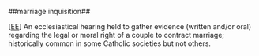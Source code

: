 ##marriage inquisition##

\[[EE](SOURCES.md#EE)\]  An ecclesiastical hearing held to gather evidence (written and/or oral) regarding the legal or moral right of a couple to contract marriage; historically common in some Catholic societies but not others.
